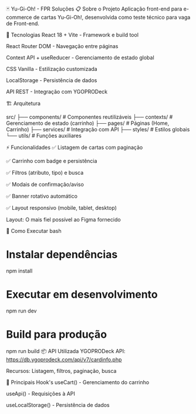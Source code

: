 🃏 Yu-Gi-Oh! - FPR Soluções
📋 Sobre o Projeto
Aplicação front-end para e-commerce de cartas Yu-Gi-Oh!, desenvolvida como teste técnico para vaga de Front-end.

🚀 Tecnologias
React 18 + Vite - Framework e build tool

React Router DOM - Navegação entre páginas

Context API + useReducer - Gerenciamento de estado global

CSS Vanilla - Estilização customizada

LocalStorage - Persistência de dados

API REST - Integração com YGOPRODeck

🏗️ Arquitetura

src/
├── components/ # Componentes reutilizáveis
├── contexts/ # Gerenciamento de estado (carrinho)
├── pages/ # Páginas (Home, Carrinho)
├── services/ # Integração com API
├── styles/ # Estilos globais
└── utils/ # Funções auxiliares

⚡ Funcionalidades
✅ Listagem de cartas com paginação

✅ Carrinho com badge e persistência

✅ Filtros (atributo, tipo) e busca

✅ Modais de confirmação/aviso

✅ Banner rotativo automático

✅ Layout responsivo (mobile, tablet, desktop)

Layout: O mais fiel possível ao Figma fornecido

🚀 Como Executar
bash

# Instalar dependências

npm install

# Executar em desenvolvimento

npm run dev

# Build para produção

npm run build
📦 API Utilizada
YGOPRODeck API: https://db.ygoprodeck.com/api/v7/cardinfo.php

Recursos: Listagem, filtros, paginação, busca

🔧 Principais Hook's
useCart() - Gerenciamento do carrinho

useApi() - Requisições à API

useLocalStorage() - Persistência de dados
